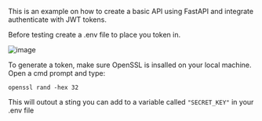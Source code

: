 This is an example on how to create a basic API using FastAPI and integrate authenticate with JWT tokens.

Before testing create a .env file to place you token in.

![image](https://github.com/bbonser/Python/assets/26509652/0815027d-16ce-4b5f-923d-84345538fb57)

To generate a token, make sure OpenSSL is insalled on your local machine. Open a cmd prompt and type:

```openssl rand -hex 32```

This will outout a sting you can add to a variable called ```"SECRET_KEY"``` in your .env file

